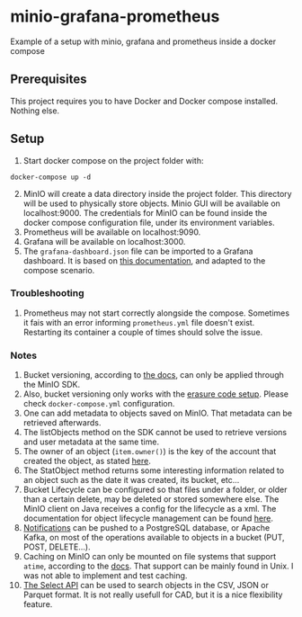 # minio-grafana-prometheus
Example of a setup with minio, grafana and prometheus inside a docker compose

## Prerequisites

This project requires you to have Docker and Docker compose installed. Nothing else.

## Setup

1. Start docker compose on the project folder with:

```
docker-compose up -d
```

2. MinIO will create a data directory inside the project folder. This directory will be used to physically store objects. Minio GUI will be available on localhost:9000. The credentials for MinIO can be found inside the docker compose configuration file, under its environment variables.
3. Prometheus will be available on localhost:9090.
4. Grafana will be available on localhost:3000.
5. The `grafana-dashboard.json` file can be imported to a Grafana dashboard. It is based on [this documentation](https://github.com/minio/minio/blob/master/docs/metrics/prometheus/grafana/README.md), and adapted to the compose scenario.

### Troubleshooting

1. Prometheus may not start correctly alongside the compose. Sometimes it fais with an error informing `prometheus.yml` file doesn't exist. Restarting its container a couple of times should solve the issue.

### Notes

1. Bucket versioning, according to [the docs](https://docs.min.io/docs/minio-bucket-versioning-guide.html), can only be applied through the MinIO SDK.
2. Also, bucket versioning only works with the [erasure code setup](https://docs.min.io/docs/minio-erasure-code-quickstart-guide.html). Please check `docker-compose.yml` configuration.
3. One can add metadata to objects saved on MinIO. That metadata can be retrieved afterwards.
4. The listObjects method on the SDK cannot be used to retrieve versions and user metadata at the same time.
5. The owner of an object (`item.owner()`) is the key of the account that created the object, as stated [here](https://acloud.guru/forums/aws-certified-solutions-architect-associate/discussion/-KPST25Z-1SVLVN7bfDW/owner-of-a-s3-bucket-file-in-s3-bucket).
6. The StatObject method returns some interesting information related to an object such as the date it was created, its bucket, etc...
7. Bucket Lifecycle can be configured so that files under a folder, or older than a certain delete, may be deleted or stored somewhere else. The MinIO client on Java receives a config for the lifecycle as a xml. The documentation for object lifecycle management can be found [here](https://docs.aws.amazon.com/AmazonS3/latest/dev/object-lifecycle-mgmt.html).
8. [Notifications](https://docs.min.io/docs/minio-bucket-notification-guide.html) can be pushed to a PostgreSQL database, or Apache Kafka, on most of the operations available to objects in a bucket (PUT, POST, DELETE...).
9. Caching on MinIO can only be mounted on file systems that support `atime`, according to the [docs](https://github.com/minio/minio/blob/master/docs/disk-caching/DESIGN.md). That support can be mainly found in Unix. I was not able to implement and test caching.
10. [The Select API](https://docs.min.io/docs/minio-select-api-quickstart-guide.html) can be used to search objects in the CSV, JSON or Parquet format. It is not really usefull for CAD, but it is a nice flexibility feature.
